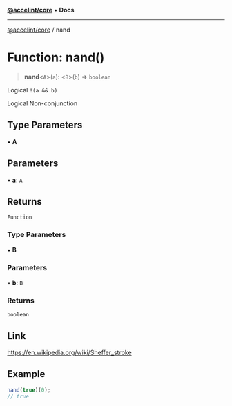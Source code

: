 [**@accelint/core**](../README.md) • **Docs**

***

[@accelint/core](../README.md) / nand

# Function: nand()

> **nand**\<`A`\>(`a`): \<`B`\>(`b`) => `boolean`

Logical `!(a && b)`

Logical Non-conjunction

## Type Parameters

• **A**

## Parameters

• **a**: `A`

## Returns

`Function`

### Type Parameters

• **B**

### Parameters

• **b**: `B`

### Returns

`boolean`

## Link

https://en.wikipedia.org/wiki/Sheffer_stroke

## Example

```ts
nand(true)(0);
// true
```
